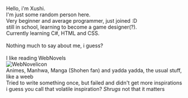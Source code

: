 Hello, i'm Xushi. <br>
I'm just some random person here. <br>
Very beginner and average programmer, just joined :D <br>
still in school, learning to become a game designer(?). <br>
Currently learning C#, HTML and CSS. <br> <br>
Nothing much to say about me, i guess? <br> <br>
I like reading WebNovels <br>
![WebNovelicon](https://github.com/YuXushi/YuXushi/assets/150656566/d56daab1-26b2-4df5-a86a-334b25bcca47) <br>
Animes, Manhwa, Manga (Shohen fan) and yadda yadda, the usual stuff, like a weeb  
Tried to write something once, but failed and didn't get more inspirations <br>
i guess you call that volatile inspiration? <i>Shrugs</i> not that it matters <br>